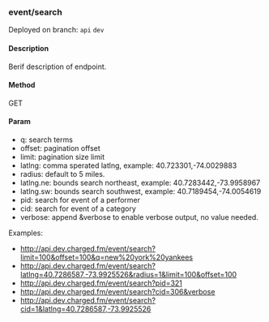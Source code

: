 ### **event/search**

Deployed on branch: `api` `dev`

#### **Description**

Berif description of endpoint.

#### **Method**

GET

#### **Param**

- q: search terms
- offset: pagination offset
- limit: pagination size limit
- latlng: comma sperated latlng, example: 40.723301,-74.0029883
- radius: default to 5 miles.
- latlng.ne: bounds search northeast, example: 40.7283442,-73.9958967
- latlng.sw: bounds search southwest, example: 40.7189454,-74.0054619
- pid: search for event of a performer
- cid: search for event of a category
- verbose: append &verbose to enable verbose output, no value needed.

Examples:
* http://api.dev.charged.fm/event/search?limit=100&offset=100&q=new%20york%20yankees
* http://api.dev.charged.fm/event/search?latlng=40.7286587,-73.9925526&radius=1&limit=100&offset=100
* http://api.dev.charged.fm/event/search?pid=321
* http://api.dev.charged.fm/event/search?cid=306&verbose
* http://api.dev.charged.fm/event/search?cid=1&latlng=40.7286587,-73.9925526

```javascript

```
